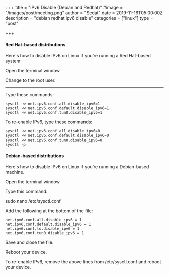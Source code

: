 +++
title = "IPv6 Disable (Debian and Redhat)"
#image = "/images/post/meeting.png"
author = "Sedat"
date = 2019-11-16T05:00:00Z
description = "debian redhat ipv6 disable"
categories = ["linux"]
type = "post"

+++

#### Red Hat-based distributions

Here's how to disable IPv6 on Linux if you’re running a Red Hat-based system:

Open the terminal window.

Change to the root user.

-----

Type these commands: 

```
sysctl -w net.ipv6.conf.all.disable_ipv6=1
sysctl -w net.ipv6.conf.default.disable_ipv6=1
sysctl -w net.ipv6.conf.tun0.disable_ipv6=1
``` 

To re-enable IPv6, type these commands:

```
sysctl -w net.ipv6.conf.all.disable_ipv6=0
sysctl -w net.ipv6.conf.default.disable_ipv6=0
sysctl -w net.ipv6.conf.tun0.disable_ipv6=0
sysctl -p
```

#### Debian-based distributions

Here's how to disable IPv6 on Linux if you’re running a Debian-based machine.

Open the terminal window.

Type this command:

sudo nano /etc/sysctl.conf

Add the following at the bottom of the file:

```
net.ipv6.conf.all.disable_ipv6 = 1
net.ipv6.conf.default.disable_ipv6 = 1
net.ipv6.conf.lo.disable_ipv6 = 1
net.ipv6.conf.tun0.disable_ipv6 = 1
``` 

Save and close the file.

Reboot your device.

To re-enable IPv6, remove the above lines from /etc/sysctl.conf and reboot your device.
